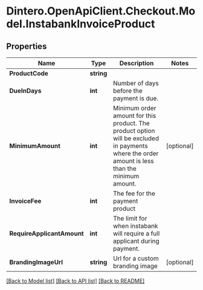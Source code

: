 # Dintero.OpenApiClient.Checkout.Model.InstabankInvoiceProduct

## Properties

Name | Type | Description | Notes
------------ | ------------- | ------------- | -------------
**ProductCode** | **string** |  | 
**DueInDays** | **int** | Number of days before the payment is due. | 
**MinimumAmount** | **int** | Minimum order amount for this product. The product option will be excluded in payments where the order amount is less than the minimum amount.  | [optional] 
**InvoiceFee** | **int** | The fee for the payment product  | 
**RequireApplicantAmount** | **int** | The limit for when instabank will require a full applicant during payment.  | 
**BrandingImageUrl** | **string** | Url for a custom branding image | [optional] 

[[Back to Model list]](../README.md#documentation-for-models) [[Back to API list]](../README.md#documentation-for-api-endpoints) [[Back to README]](../README.md)

